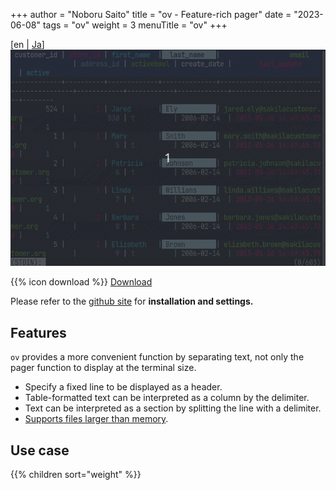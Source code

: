 +++
author = "Noboru Saito"
title = "ov - Feature-rich pager"
date = "2023-06-08"
tags = "ov"
weight = 3
menuTitle = "ov"
+++

[en | [Ja](/ja/ov/)]
[![ov](ov.gif)](https://github.com/noborus/ov)

{{% icon download %}} [Download](https://github.com/noborus/ov/releases/latest)

Please refer to the [<i class="fab fa-github"></i>github site](https://github.com/noborus/ov) for **installation and settings.**

## Features

`ov` provides a more convenient function by separating text,
not only the pager function to display at the terminal size.

* Specify a fixed line to be displayed as a header.
* Table-formatted text can be interpreted as a column by the delimiter.
* Text can be interpreted as a section by splitting the line with a delimiter.
* [Supports files larger than memory](memory).

## Use case

{{% children sort="weight" %}}